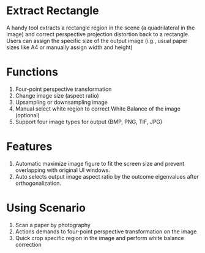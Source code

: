 # Extract Rectangle
A handy tool extracts a rectangle region in the scene (a quadrilateral in the image) and correct perspective projection distortion back to a rectangle.  Users can assign the specific size of the output image (i.g., usual paper sizes like A4 or manually assign width and height)

# Functions
1. Four-point perspective transformation
2. Change image size (aspect ratio)
3. Upsampling or downsampling image
4. Manual select white region to correct White Balance of the image (optional)
4. Support four image types for output (BMP, PNG, TIF, JPG)

# Features
1. Automatic maximize image figure to fit the screen size and prevent overlapping with original UI windows.
2. Auto selects output image aspect ratio by the outcome eigenvalues after orthogonalization.

# Using Scenario
1. Scan a paper by photography
2. Actions demands to four-point perspective transformation on the image
3. Quick crop specific region in the image and perform white balance correction